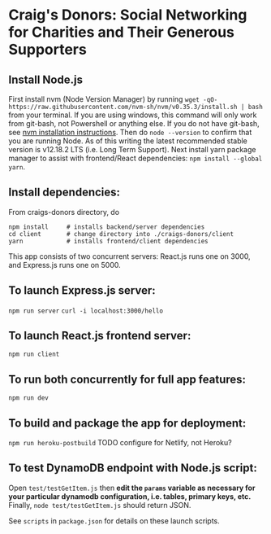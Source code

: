 # Craig's Donors: Social Networking for Charities and Their Generous Supporters

## Install Node.js
First install nvm (Node Version Manager) by running
```wget -qO- https://raw.githubusercontent.com/nvm-sh/nvm/v0.35.3/install.sh | bash```
from your terminal. If you are using windows, this command will only work from git-bash, not Powershell or anything else. If you do not have git-bash, see [nvm installation instructions](https://github.com/nvm-sh/nvm#install--update-script).
Then do `node --version` to confirm that you are running Node. As of this writing the latest recommended stable version is v12.18.2 LTS (i.e. Long Term Support).
Next install yarn package manager to assist with frontend/React dependencies: `npm install --global yarn`.

## Install dependencies:
From craigs-donors directory, do
```
npm install     # installs backend/server dependencies    
cd client       # change directory into ./craigs-donors/client
yarn            # installs frontend/client dependencies
```

This app consists of two concurrent servers: React.js runs one on 3000, and Express.js runs one on 5000.

## To launch Express.js server:
```npm run server```
```curl -i localhost:3000/hello```

## To launch React.js frontend server:
```npm run client```

## To run both concurrently for full app features:
```npm run dev```

## To build and package the app for deployment:
```npm run heroku-postbuild```
TODO configure for Netlify, not Heroku?

## To test DynamoDB endpoint with Node.js script:
Open `test/testGetItem.js` then **edit the `params` variable as necessary for your particular dynamodb configuration, i.e. tables, primary keys, etc.**
Finally, 
```node test/testGetItem.js```
should return JSON.

See `scripts` in `package.json` for details on these launch scripts.
